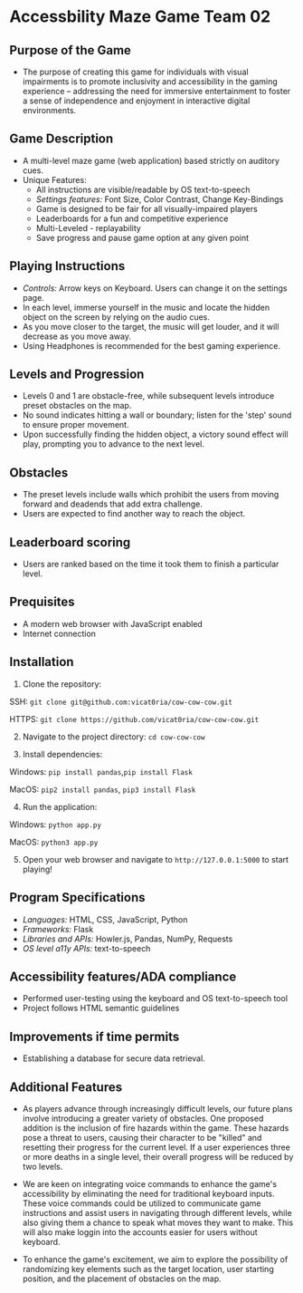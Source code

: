 # Accessbility Maze Game Team 02

## Purpose of the Game
- The purpose of creating this game for individuals with visual impairments is to promote inclusivity and accessibility in the gaming experience – addressing the need for immersive entertainment to foster a sense of independence and enjoyment in interactive digital environments.

## Game Description
- A multi-level maze game (web application) based strictly on auditory cues.
- Unique Features: 
    - All instructions are visible/readable by OS text-to-speech
    - *Settings features:* Font Size, Color Contrast, Change Key-Bindings 
    - Game is designed to be fair for all visually-impaired players
    - Leaderboards for a fun and competitive experience
    - Multi-Leveled - replayability
    - Save progress and pause game option at any given point

## Playing Instructions
- *Controls:* Arrow keys on Keyboard. Users can change it on the settings page. 
- In each level, immerse yourself in the music and locate the hidden object on the screen by relying on the audio cues.
- As you move closer to the target, the music will get louder, and it will decrease as you move away.
- Using Headphones is recommended for the best gaming experience. 

## Levels and Progression

- Levels 0 and 1 are obstacle-free, while subsequent levels introduce preset obstacles on the map.
- No sound indicates hitting a wall or boundary; listen for the 'step' sound to ensure proper movement.
- Upon successfully finding the hidden object, a victory sound effect will play, prompting you to advance to the next level.

## Obstacles 
- The preset levels include walls which prohibit the users from moving forward and deadends that add extra challenge. 
- Users are expected to find another way to reach the object. 

## Leaderboard scoring

- Users are ranked based on the time it took them to finish a particular level. 


## Prequisites 

- A modern web browser with JavaScript enabled
- Internet connection

## Installation

1. Clone the repository:

SSH:
`git clone git@github.com:vicat0ria/cow-cow-cow.git`

HTTPS:
`git clone https://github.com/vicat0ria/cow-cow-cow.git`

2. Navigate to the project directory:
`cd cow-cow-cow`

3. Install dependencies:

Windows: `pip install pandas`,`pip install Flask`

MacOS: `pip2 install pandas`, `pip3 install Flask`

4. Run the application:

Windows: `python app.py`

MacOS: `python3 app.py`

5. Open your web browser and navigate to `http://127.0.0.1:5000` to start playing!

## Program Specifications

- *Languages:* HTML, CSS, JavaScript, Python
- *Frameworks:* Flask
- *Libraries and APIs:* Howler.js, Pandas, NumPy, Requests
- *OS level a11y APIs:* text-to-speech

## Accessibility features/ADA compliance

- Performed user-testing using the keyboard and OS text-to-speech tool
- Project follows HTML semantic guidelines

## Improvements if time permits

- Establishing a database for secure data retrieval.


## Additional Features

- As players advance through increasingly difficult levels, our future plans involve introducing a greater variety of obstacles. One proposed addition is the inclusion of fire hazards within the game. These hazards pose a threat to users, causing their character to be "killed" and resetting their progress for the current level. If a user experiences three or more deaths in a single level, their overall progress will be reduced by two levels. 

- We are keen on integrating voice commands to enhance the game's accessibility by eliminating the need for traditional keyboard inputs. These voice commands could be utilized to communicate game instructions and assist users in navigating through different levels, while also giving them a chance to speak what moves they want to make. This will also make loggin into the accounts easier for users without keyboard. 

- To enhance the game's excitement, we aim to explore the possibility of randomizing key elements such as the target location, user starting position, and the placement of obstacles on the map. 

